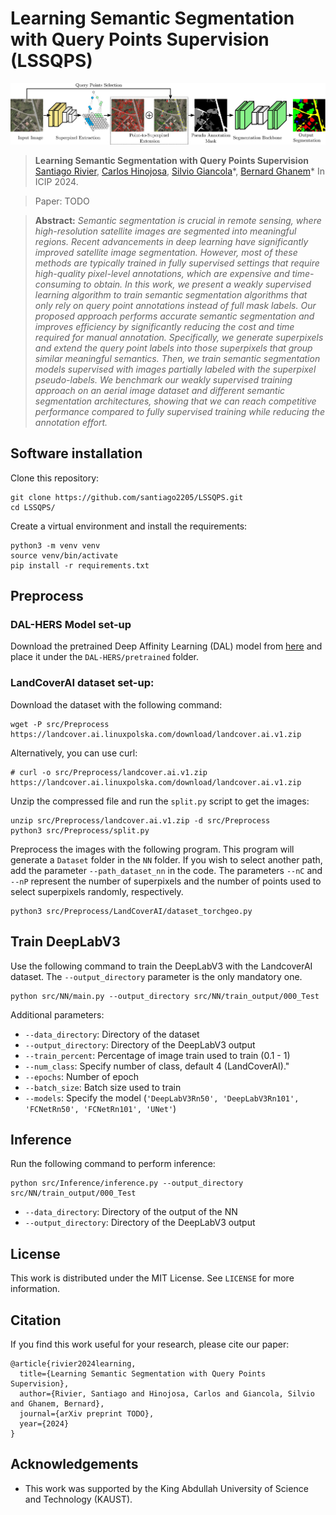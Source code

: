 # Learning Semantic Segmentation with Query Points Supervision (LSSQPS)

![Pipeline](assets/ss_earthvision_method_page-0001.jpg)

> **Learning Semantic Segmentation with Query Points Supervision**<br>
> [Santiago Rivier](https://www.linkedin.com/in/santiago-rivier/), [Carlos Hinojosa](https://carloshinojosa.me/), [Silvio Giancola](https://www.silviogiancola.com/)\*, [Bernard Ghanem](https://www.bernardghanem.com/)\*
> In ICIP 2024.

> Paper: TODO<br>

> **Abstract:** *Semantic segmentation is crucial in remote sensing, where high-resolution satellite images are segmented into meaningful regions. Recent advancements in deep learning have significantly improved satellite image segmentation.
> However, most of these methods are typically trained in fully supervised settings that require high-quality pixel-level annotations, which are expensive and time-consuming to obtain.
> In this work, we present a weakly supervised learning algorithm to train semantic segmentation algorithms that only rely on query point annotations instead of full mask labels. Our proposed approach performs accurate semantic segmentation and improves efficiency by significantly reducing the cost and time required for manual annotation.
> Specifically, we generate superpixels and extend the query point labels into those superpixels that group similar meaningful semantics. Then, we train semantic segmentation models supervised with images partially labeled with the superpixel pseudo-labels.
> We benchmark our weakly supervised training approach on an aerial image dataset and different semantic segmentation architectures, showing that we can reach competitive performance compared to fully supervised training while reducing the annotation effort.*

## Software installation

Clone this repository:

```
git clone https://github.com/santiago2205/LSSQPS.git
cd LSSQPS/
```

Create a virtual environment and install the requirements:

```
python3 -m venv venv
source venv/bin/activate
pip install -r requirements.txt
```

## Preprocess

### DAL-HERS Model set-up
Download the pretrained Deep Affinity Learning (DAL) model from [here](https://drive.google.com/file/d/1Y_yXJGu361hucwENxwXHq5Ad4hdJinO6/view?usp=sharing) and place it under the `DAL-HERS/pretrained` folder.

### LandCoverAI dataset set-up:

Download the dataset with the following command:
```
wget -P src/Preprocess https://landcover.ai.linuxpolska.com/download/landcover.ai.v1.zip
```

Alternatively, you can use curl:
```
# curl -o src/Preprocess/landcover.ai.v1.zip https://landcover.ai.linuxpolska.com/download/landcover.ai.v1.zip
```

Unzip the compressed file and run the `split.py` script to get the images:
```
unzip src/Preprocess/landcover.ai.v1.zip -d src/Preprocess
python3 src/Preprocess/split.py
```

Preprocess the images with the following program. This program will generate a `Dataset` folder in the `NN` folder. If you wish to select another path, add the parameter `--path_dataset_nn` in the code. The parameters `--nC` and `--nP` represent the number of superpixels and the number of points used to select superpixels randomly, respectively.

```
python3 src/Preprocess/LandCoverAI/dataset_torchgeo.py
```

## Train DeepLabV3
Use the following command to train the DeepLabV3 with the LandcoverAI dataset. The `--output_directory` parameter is the only mandatory one.

```
python src/NN/main.py --output_directory src/NN/train_output/000_Test
```
Additional parameters:
* `--data_directory`: Directory of the dataset
* `--output_directory`: Directory of the DeepLabV3 output
* `--train_percent`: Percentage of image train used to train (0.1 - 1)
* `--num_class`: Specify number of class, default 4 (LandCoverAI)."
* `--epochs`: Number of epoch
* `--batch_size`: Batch size used to train
* `--models`: Specify the model (`'DeepLabV3Rn50', 'DeepLabV3Rn101', 'FCNetRn50', 'FCNetRn101', 'UNet'`)



## Inference
Run the following command to perform inference:
```
python src/Inference/inference.py --output_directory src/NN/train_output/000_Test
```
* `--data_directory`: Directory of the output of the NN
* `--output_directory`: Directory of the DeepLabV3 output

## License
This work is distributed under the MIT License. See `LICENSE` for more information.

## Citation
If you find this work useful for your research, please cite our paper:

```
@article{rivier2024learning,
  title={Learning Semantic Segmentation with Query Points Supervision},
  author={Rivier, Santiago and Hinojosa, Carlos and Giancola, Silvio and Ghanem, Bernard},
  journal={arXiv preprint TODO},
  year={2024}
}
```

## Acknowledgements
- This work was supported by the King Abdullah University of Science and Technology (KAUST).
